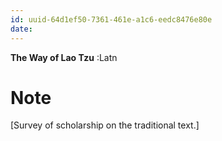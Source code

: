 ```yaml
---
id: uuid-64d1ef50-7361-461e-a1c6-eedc8476e80e
date: 
---
```


**The Way of Lao Tzu** :Latn
# Note
[Survey of scholarship on the traditional text.]